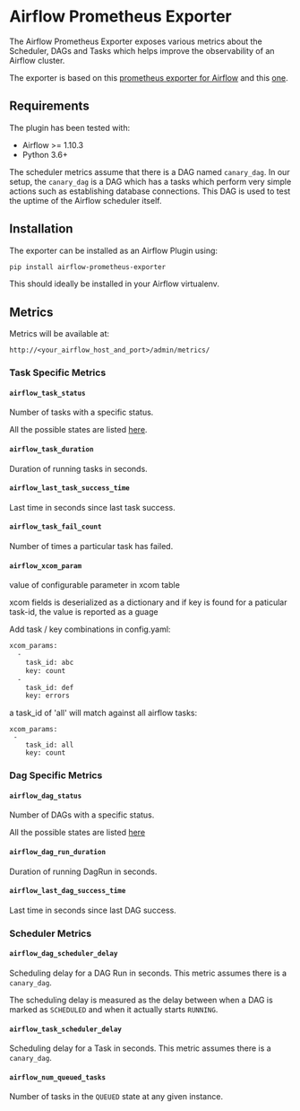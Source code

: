 # Airflow Prometheus Exporter

The Airflow Prometheus Exporter exposes various metrics about the Scheduler, DAGs and Tasks which helps improve the
observability of an Airflow cluster.

The exporter is based on this [prometheus exporter for Airflow](https://github.com/epoch8/airflow-exporter) and this [one](https://github.com/robinhood/airflow-prometheus-exporter).

## Requirements

The plugin has been tested with:

- Airflow >= 1.10.3
- Python 3.6+

The scheduler metrics assume that there is a DAG named `canary_dag`. In our setup, the `canary_dag` is a DAG which has a
tasks which perform very simple actions such as establishing database connections. This DAG is used to test the uptime
of the Airflow scheduler itself.

## Installation

The exporter can be installed as an Airflow Plugin using:

```bash
pip install airflow-prometheus-exporter
```

This should ideally be installed in your Airflow virtualenv.

## Metrics

Metrics will be available at:

`http://<your_airflow_host_and_port>/admin/metrics/`

### Task Specific Metrics

#### `airflow_task_status`

Number of tasks with a specific status.

All the possible states are listed [here](https://github.com/apache/airflow/blob/master/airflow/utils/state.py#L46).

#### `airflow_task_duration`

Duration of running tasks in seconds.

#### `airflow_last_task_success_time`

Last time in seconds since last task success.

#### `airflow_task_fail_count`

Number of times a particular task has failed.

#### `airflow_xcom_param`

value of configurable parameter in xcom table

xcom fields is deserialized as a dictionary and if key is found for a paticular task-id, the value is reported as a guage

Add task / key combinations in config.yaml:

```bash
xcom_params:
  -
    task_id: abc
    key: count
  -
    task_id: def
    key: errors

```


a task_id of 'all' will match against all airflow tasks:

```
xcom_params:
 -
    task_id: all
    key: count
```



### Dag Specific Metrics

#### `airflow_dag_status`

Number of DAGs with a specific status.

All the possible states are listed [here](https://github.com/apache/airflow/blob/master/airflow/utils/state.py#L59)

#### `airflow_dag_run_duration`

Duration of running DagRun in seconds.

#### `airflow_last_dag_success_time`

Last time in seconds since last DAG success.

### Scheduler Metrics

#### `airflow_dag_scheduler_delay`

Scheduling delay for a DAG Run in seconds. This metric assumes there is a `canary_dag`.

The scheduling delay is measured as the delay between when a DAG is marked as `SCHEDULED` and when it actually starts
`RUNNING`.

#### `airflow_task_scheduler_delay`

Scheduling delay for a Task in seconds. This metric assumes there is a `canary_dag`.

#### `airflow_num_queued_tasks`

Number of tasks in the `QUEUED` state at any given instance.
